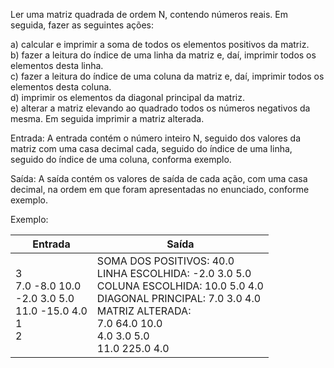 Ler uma matriz quadrada de ordem N, contendo números reais. Em seguida, fazer as seguintes ações:

a) calcular e imprimir a soma de todos os elementos positivos da matriz.</br>
b) fazer a leitura do índice de uma linha da matriz e, daí, imprimir todos os elementos desta linha.</br>
c) fazer a leitura do índice de uma coluna da matriz e, daí, imprimir todos os elementos desta coluna.</br>
d) imprimir os elementos da diagonal principal da matriz.</br>
e) alterar a matriz elevando ao quadrado todos os números negativos da mesma. Em seguida imprimir a matriz alterada.</br>

Entrada: A entrada contém o número inteiro N, seguido dos valores da matriz com uma casa decimal cada, seguido do índice de uma linha, seguido do índice de uma coluna, conforma exemplo.

Saída: A saída contém os valores de saída de cada ação, com uma casa decimal, na ordem em que foram apresentadas no enunciado, conforme exemplo.

Exemplo:

| Entrada                                                        | Saída                                                                                                                                                                                                |
|----------------------------------------------------------------|------------------------------------------------------------------------------------------------------------------------------------------------------------------------------------------------------|
| 3<br>7.0 -8.0 10.0<br>-2.0 3.0 5.0<br>11.0 -15.0 4.0<br>1<br>2 | SOMA DOS POSITIVOS: 40.0<br>LINHA ESCOLHIDA: -2.0 3.0 5.0<br>COLUNA ESCOLHIDA: 10.0 5.0 4.0<br>DIAGONAL PRINCIPAL: 7.0 3.0 4.0<br>MATRIZ ALTERADA:<br>7.0 64.0 10.0<br>4.0 3.0 5.0<br>11.0 225.0 4.0 |